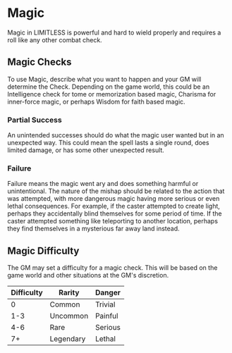 # Magic
Magic in LIMITLESS is powerful and hard to wield properly and requires a roll like any other combat check.

## Magic Checks
To use Magic, describe what you want to happen and your GM will determine the Check. Depending on the game world, this could be an Intelligence check for tome or memorization based magic, Charisma for inner-force magic, or perhaps Wisdom for faith based magic.

### Partial Success
An unintended successes should do what the magic user wanted but in an unexpected way. This could mean the spell lasts a single round, does limited damage, or has some other unexpected result.

### Failure
Failure means the magic went ary and does something harmful or unintentional. The nature of the mishap should be related to the action that was attempted, with more dangerous magic having more serious or even lethal consequences. For example, if the caster attempted to create light, perhaps they accidentally blind themselves for some period of time. If the caster attempted something like teleporting to another location, perhaps they find themselves in a mysterious far away land instead.

## Magic Difficulty
The GM may set a difficulty for a magic check. This will be based on the game world and other situations at the GM's discretion.

| Difficulty | Rarity    | Danger  |
| ---------- | --------- | ------- |
| 0          | Common    | Trivial |
| 1-3        | Uncommon  | Painful |
| 4-6        | Rare      | Serious |
| 7+         | Legendary | Lethal  |